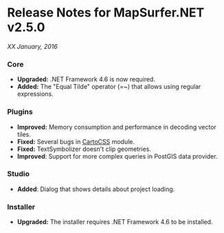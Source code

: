 # Release Notes for MapSurfer.NET v2.5.0

*XX January, 2016*
 
### Core
- **Upgraded:** .NET Framework 4.6 is now required.
- **Added:** The "Equal Tilde" operator (=~) that allows using regular expressions. 

### Plugins
- **Improved:** Memory consumption and performance in decoding vector tiles.
- **Fixed:** Several bugs in [CartoCSS](https://github.com/MapSurferNET/MapSurfer.NET-CartoCSS) module.
- **Fixed:** TextSymbolizer doesn't clip geometries.
- **Improved**: Support for more complex queries in PostGIS data provider.
 
### Studio
- **Added**: Dialog that shows details about project loading.

### Installer
- **Upgraded:** The installer requires .NET Framework 4.6 to be installed.
